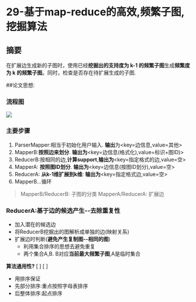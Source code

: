 29-基于map-reduce的高效,频繁子图,挖掘算法
===


摘要
---
在扩展边生成新的子图时，使用已经**挖掘出的支持度为 k-1 的频繁子图**生成**频繁度为 k 的频繁子图**。同时，检查是否存在待扩展生成的子图.

##论文思想:



### 流程图
![](http://i.imgur.com/sbrxaFc.jpg)
### 主要步骤
1. ParserMapper:相当于初始化用户输入. **输出**为<key=边信息,value=其他>
2. MapperB:**按照边来划分**. **输出为**<key=边信息(格式化),value=标识+图ID)>
3. ReducerB:按相同的边,**计算support**,**输出为**<key=指定格式的边,value=空>
4. MapperA: **按照图ID划分**. **输出为**<key=边信息(按图ID划分),value=空>
5. ReducerA: **从k-1维扩展到k维**: **输出为**<key=指定格式边,value=空>
6. MapperB...循环

>MapperB/ReducerB: 子图的分类
>MapperA/ReducerA: 扩展边

### **ReducerA**:基于边的候选产生--去除重复性

- 加入潜在的候选边<br>
- 将ReducerB挖掘出的图解析成单独的边(映射关系)<br>
- 扩展边时判断(**避免产生复制图--相同的图**)
	- 利用集合排序的思想去避免重复
	- 两个集合A,B. B对应**当前最大频繁子图**,A是临时集合

**算法通用性?**
[ ]
[ ]

- 用排序保证
- 先部分排序:重点按照字母表排序
- 后整体排序:起点排序
